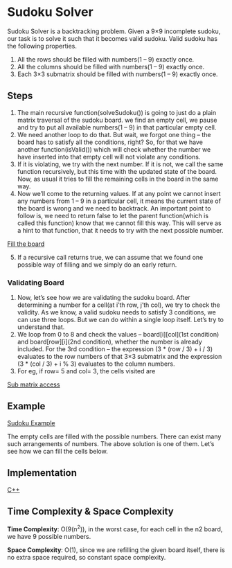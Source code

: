 # Sudoku Solver

Sudoku Solver is a backtracking problem. Given a 9×9 incomplete sudoku, our task is to solve it such that it becomes valid sudoku. 
Valid sudoku has the following properties.
1. All the rows should be filled with numbers(1 – 9) exactly once.
2. All the columns should be filled with numbers(1 – 9) exactly once.
3. Each 3×3 submatrix should be filled with numbers(1 – 9) exactly once.

## Steps

1. The main recursive function(solveSudoku()) is going to just do a plain matrix traversal of the sudoku board. we find an empty cell, we pause and try to put all available numbers(1 – 9) in that particular empty cell.
2. We need another loop to do that. But wait, we forgot one thing – the board has to satisfy all the conditions, right? So, for that we have another function(isValid()) which will check whether the number we have inserted into that empty cell will not violate any conditions.
3. If it is violating, we try with the next number. If it is not, we call the same function recursively, but this time with the updated state of the board. Now, as usual it tries to fill the remaining cells in the board in the same way.
4. Now we’ll come to the returning values. If at any point we cannot insert any numbers from 1 – 9 in a particular cell, it means the current state of the board is wrong and we need to backtrack. An important point to follow is, we need to return false to let the parent function(which is called this function) know that we cannot fill this way. This will serve as a hint to that function, that it needs to try with the next possible number.

[Fill the board](https://lh6.googleusercontent.com/K6GqbUp1oiY3S01bZtxY6S7N8GCiLBke55d46BJ0fm2Eia8EDU284lyfWHoJ4kE_T0xpPh-ZU-GwNiCZ6Z9RtPDWqUJSBSHYp3PQFLulvIufpuI5dQnoz3Mr1TWZ4nF9S0idTtwM)

5. If a recursive call returns true, we can assume that we found one possible way of filling and we simply do an early return.

### Validating Board

1. Now, let’s see how we are validating the sudoku board. After determining a number for a cell(at i’th row, j’th col), we try to check the validity. As we know, a valid sudoku needs to satisfy 3 conditions, we can use three loops. But we can do within a single loop itself. Let’s try to understand that.
2. We loop from 0 to 8 and check the values – board[i][col](1st condition) and board[row][i](2nd condition), whether the number is already included. For the 3rd condition – the expression (3 * (row / 3) + i / 3) evaluates to the row numbers of that 3×3 submatrix and the expression (3 * (col / 3) + i % 3) evaluates to the column numbers.
3. For eg, if row= 5 and col= 3, the cells visited are
   
[Sub matrix access](https://lh5.googleusercontent.com/GnjFYRHaRovFUhHEOxNU5cAwvSnJ1rZGxNB_0Iax5h4O5fX12kb5DPKbZn0lvej1NS_0AW4Khl4NYrpcA0hKpTwP5CafGGUpUZDLCrG8yxzN2jr0XdElxirzRqiWjyx1TlRthrLv)

## Example

[Sudoku Example](https://lh5.googleusercontent.com/k78fKDRjAJU3CIBgMRYCDEG93ndte0k85JLWYK6IumRreKBRv5zcKDkc1Ms_E6Bi_2M4twPY5GWos_0kQNkZO9AXRtowc5sKe5KZMJpcCqKddtXDr7xuA-HZDIttJ_-5RE30NlDJ)

The empty cells are filled with the possible numbers. There can exist many such arrangements of numbers. The above solution is one of them. Let’s see how we can fill the cells below.

## Implementation

[C++](../../../algorithms/CPlusPlus/Backtracking/sudoku-solver.cpp)

## Time Complexity & Space Complexity

**Time Complexity**: O(9(n<sup>2</sup>)), in the worst case, for each cell in the n2 board, we have 9 possible numbers.

**Space Complexity**: O(1), since we are refilling the given board itself, there is no extra space required, so constant space complexity.

